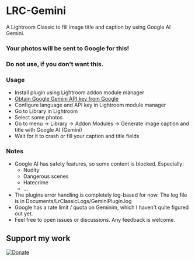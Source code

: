 # LRC-Gemini

A Lightroom Classic to fill image title and caption by using Google AI Gemini.

### Your photos will be sent to Google for this!
### Do not use, if you don't want this.

### Usage
* Install plugin using Lightroom addon module manager
* [Obtain Google Gemini API key from Google](https://ai.google.dev/gemini-api/docs/api-key)
* Configure language and API key in Lightroom module manager
* Go to Library in Lightroom
* Select some photos
* Go to menu -> Library -> Addon Modules -> Generate image caption and title with Google AI (Gemini)
* Wait for it to crash or fill your caption and title fields

### Notes
* Google AI has safety features, so some content is blocked. Especially:
  * Nudity
  * Dangerous scenes
  * Hatecrime
  * ...
* The plugins error handling is completely log-based for now. The log file is in Documents/LrClassicLogs/GeminiPlugin.log
* Google has a rate limit / quota on Geminim, which I haven't quite figured out yet.
* Feel free to open issues or discussions. Any feedback is welcome.

## Support my work

[![Donate](https://img.shields.io/badge/Donate-PayPal-green.svg)](https://www.paypal.com/donate/?hosted_button_id=2LL4K9LN5CFA6)
